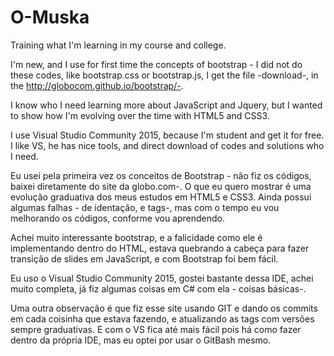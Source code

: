 # O-Muska
Training what I'm learning in my course and college. 


I'm new, and I use for first time the concepts of bootstrap - I did not do these codes, like bootstrap.css or bootstrap.js, I get the file -download-, in the http://globocom.github.io/bootstrap/-. 

I know who I need learning more about JavaScript and Jquery, but I wanted to show how I'm  evolving over the time with HTML5 and CSS3.

I use Visual Studio Community 2015, because I'm student and get it for free. I like VS, he has nice tools, and direct download of codes and solutions who I need. 


Eu usei pela primeira vez os conceitos de Bootstrap - não fiz os códigos, baixei diretamente do site da globo.com-. O que eu quero mostrar é uma evolução graduativa dos meus estudos em HTML5 e CSS3. Ainda possui algumas falhas - de identação, e tags-, mas com o tempo eu vou melhorando os códigos, conforme vou aprendendo.

Achei muito interessante bootstrap, e a falicidade como ele é implementando dentro do HTML, estava quebrando a cabeça para fazer transição de slides em JavaScript, e com Bootstrap foi bem fácil.

Eu uso o Visual Studio Community 2015, gostei bastante dessa IDE, achei muito completa, já fiz algumas coisas em C# com ela - coisas básicas-.


Uma outra observação é que fiz esse site usando GIT e dando os commits em cada coisinha que estava fazendo, e atualizando as tags com versões sempre graduativas. E com o VS fica até mais fácil pois há como fazer dentro da própria IDE, mas eu optei por usar o GitBash mesmo.


